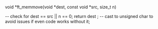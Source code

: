 void *ft_memmove(void *dest, const void \*src, size_t n)

-- check for dest == src || n == 0; return dest ;
-- cast to unsigned char to avoid issues if even code works without it;
